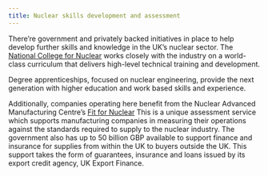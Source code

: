 ```yaml
---
title: Nuclear skills development and assessment
---
```

There’re government and privately backed initiatives in place to help develop further skills and knowledge in the UK’s nuclear sector. The [National College for Nuclear](https://www.nsan.co.uk/news/national-nuclear-college) works closely with the industry on a world-class curriculum that delivers high-level technical training and development. 


Degree apprenticeships, focused on nuclear engineering, provide the next generation with higher education and work based skills and experience. 


Additionally, companies operating here benefit from the Nuclear Advanced Manufacturing Centre’s [Fit for Nuclear](http://namrc.co.uk/services/f4n/) This is a unique assessment service which supports manufacturing companies in measuring their operations against the standards required to supply to the nuclear industry. 
The government also has up to 50 billion GBP available to support finance and insurance for   supplies from within the UK to buyers outside the UK. This support takes the form of guarantees, insurance and loans issued by its export credit agency, UK Export Finance.


